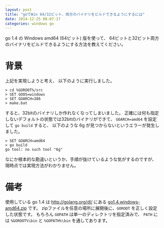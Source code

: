 ```yaml
---
layout: post
title: "goでWin 64/32ビット、両方のバイナリをビルドできるようにするには"
date: 2014-12-25 08:07:17
categories: windows go
---
```

<p>go 1.4 の Windows amd64 (64ビット) 版を使って、
64ビットと32ビット両方のバイナリをビルドできるようにする方法を教えてください。</p>

<h1>背景</h1>

<p>上記を実現しようと考え、
以下のように実行しました。</p>

<pre><code>&gt; cd %GOROOT%/src
&gt; SET GOOS=windows
&gt; SET GOARCH=386
&gt; make.bat
</code></pre>

<p>すると、32bitのバイナリしか作れなくなってしまいました。
正確には何も指定しないデフォルトの状態では32bitのバイナリができて、
<code>GOARCH=amd64</code> を設定して <code>go build</code> すると、
以下のような 6g が見つからないというエラーが発生しました。</p>

<pre><code>&gt; SET GOARCH=amd64
&gt; go build
go tool: no such tool "6g"
</code></pre>

<p>なにか根本的な勘違いというか、手順が抜けているような気がするのですが、
現時点では実現方法がわかりません。</p>

<h1>備考</h1>

<p>使用している go 1.4 は <a href="http://golang.org/dl/" rel="nofollow">http://golang.org/dl/</a> にある <a href="https://storage.googleapis.com/golang/go1.4.windows-amd64.zip" rel="nofollow">go1.4.windows-amd64.zip</a> です。
zipファイルを任意の場所に展開後に、<code>GOROOT</code> を正しく設定した状態です。
もちろん <code>GOPATH</code> は単一のディレクトリを指定済みで、
<code>PATH</code> には <code>%GOROOT%\bin</code> と <code>%GOPATH%\bin</code> を通してあります。</p>

